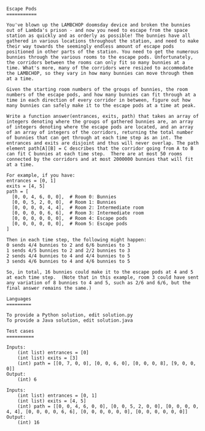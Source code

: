 	Escape Pods
	===========

	You've blown up the LAMBCHOP doomsday device and broken the bunnies out of Lambda's prison - and now you need to escape from the space station as quickly and as orderly as possible! The bunnies have all gathered in various locations throughout the station, and need to make their way towards the seemingly endless amount of escape pods positioned in other parts of the station. You need to get the numerous bunnies through the various rooms to the escape pods. Unfortunately, the corridors between the rooms can only fit so many bunnies at a time. What's more, many of the corridors were resized to accommodate the LAMBCHOP, so they vary in how many bunnies can move through them at a time. 

	Given the starting room numbers of the groups of bunnies, the room numbers of the escape pods, and how many bunnies can fit through at a time in each direction of every corridor in between, figure out how many bunnies can safely make it to the escape pods at a time at peak.

	Write a function answer(entrances, exits, path) that takes an array of integers denoting where the groups of gathered bunnies are, an array of integers denoting where the escape pods are located, and an array of an array of integers of the corridors, returning the total number of bunnies that can get through at each time step as an int. The entrances and exits are disjoint and thus will never overlap. The path element path[A][B] = C describes that the corridor going from A to B can fit C bunnies at each time step.  There are at most 50 rooms connected by the corridors and at most 2000000 bunnies that will fit at a time.

	For example, if you have:
	entrances = [0, 1]
	exits = [4, 5]
	path = [
	  [0, 0, 4, 6, 0, 0],  # Room 0: Bunnies
	  [0, 0, 5, 2, 0, 0],  # Room 1: Bunnies
	  [0, 0, 0, 0, 4, 4],  # Room 2: Intermediate room
	  [0, 0, 0, 0, 6, 6],  # Room 3: Intermediate room
	  [0, 0, 0, 0, 0, 0],  # Room 4: Escape pods
	  [0, 0, 0, 0, 0, 0],  # Room 5: Escape pods
	]

	Then in each time step, the following might happen:
	0 sends 4/4 bunnies to 2 and 6/6 bunnies to 3
	1 sends 4/5 bunnies to 2 and 2/2 bunnies to 3
	2 sends 4/4 bunnies to 4 and 4/4 bunnies to 5
	3 sends 4/6 bunnies to 4 and 4/6 bunnies to 5

	So, in total, 16 bunnies could make it to the escape pods at 4 and 5 at each time step.  (Note that in this example, room 3 could have sent any variation of 8 bunnies to 4 and 5, such as 2/6 and 6/6, but the final answer remains the same.)

	Languages
	=========

	To provide a Python solution, edit solution.py
	To provide a Java solution, edit solution.java

	Test cases
	==========

	Inputs:
		(int list) entrances = [0]
		(int list) exits = [3]
		(int) path = [[0, 7, 0, 0], [0, 0, 6, 0], [0, 0, 0, 8], [9, 0, 0, 0]]
	Output:
		(int) 6

	Inputs:
		(int list) entrances = [0, 1]
		(int list) exits = [4, 5]
		(int) path = [[0, 0, 4, 6, 0, 0], [0, 0, 5, 2, 0, 0], [0, 0, 0, 0, 4, 4], [0, 0, 0, 0, 6, 6], [0, 0, 0, 0, 0, 0], [0, 0, 0, 0, 0, 0]]
	Output:
		(int) 16